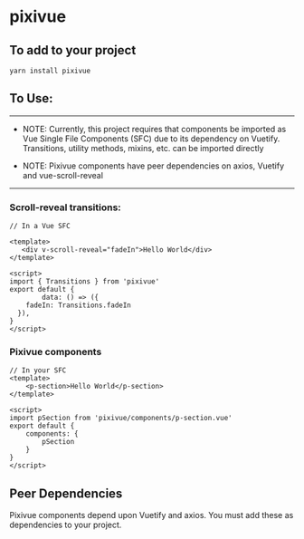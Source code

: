 # pixivue

## To add to your project
```
yarn install pixivue
```

## To Use:
---
* NOTE: Currently, this project requires that components be imported as Vue Single File Components (SFC) due to its dependency on Vuetify. Transitions, utility methods, mixins, etc. can be imported directly

* NOTE: Pixivue components have peer dependencies on axios, Vuetify and vue-scroll-reveal
---
### Scroll-reveal transitions:
```
// In a Vue SFC

<template>
   <div v-scroll-reveal="fadeIn">Hello World</div>
</template>

<script>
import { Transitions } from 'pixivue'
export default {
        data: () => ({
    fadeIn: Transitions.fadeIn
  }),
}
</script>
```
### Pixivue components
```
// In your SFC
<template>
    <p-section>Hello World</p-section>
</template>

<script>
import pSection from 'pixivue/components/p-section.vue'
export default {
    components: {
        pSection
    }
}
</script>
```

## Peer Dependencies
Pixivue components depend upon Vuetify and axios. You must add these as dependencies to your project.

